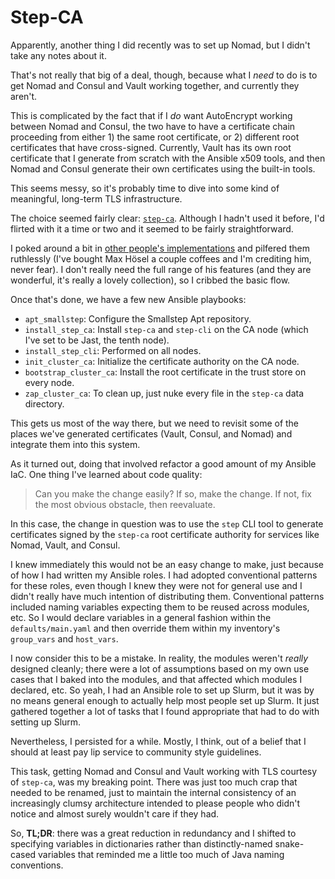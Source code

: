 # Step-CA

Apparently, another thing I did recently was to set up Nomad, but I didn't take any notes about it.

That's not really that big of a deal, though, because what I _need_ to do is to get Nomad and Consul and Vault working together, and currently they aren't.

This is complicated by the fact that if I _do_ want AutoEncrypt working between Nomad and Consul, the two have to have a certificate chain proceeding from either 1) the same root certificate, or 2) different root certificates that have cross-signed. Currently, Vault has its own root certificate that I generate from scratch with the Ansible x509 tools, and then Nomad and Consul generate their own certificates using the built-in tools.

This seems messy, so it's probably time to dive into some kind of meaningful, long-term TLS infrastructure.

The choice seemed fairly clear: [`step-ca`](https://smallstep.com/docs/step-ca/). Although I hadn't used it before, I'd flirted with it a time or two and it seemed to be fairly straightforward.

I poked around a bit in [other people's implementations](https://github.com/maxhoesel-ansible/ansible-collection-smallstep/tree/main) and pilfered them ruthlessly (I've bought Max Hösel a couple coffees and I'm crediting him, never fear). I don't really need the full range of his features (and they are wonderful, it's really a lovely collection), so I cribbed the basic flow.

Once that's done, we have a few new Ansible playbooks:
- `apt_smallstep`: Configure the Smallstep Apt repository.
- `install_step_ca`: Install `step-ca` and `step-cli` on the CA node (which I've set to be Jast, the tenth node).
- `install_step_cli`: Performed on all nodes.
- `init_cluster_ca`: Initialize the certificate authority on the CA node.
- `bootstrap_cluster_ca`: Install the root certificate in the trust store on every node.
- `zap_cluster_ca`: To clean up, just nuke every file in the `step-ca` data directory.

This gets us most of the way there, but we need to revisit some of the places we've generated certificates (Vault, Consul, and Nomad) and integrate them into this system.

As it turned out, doing that involved refactor a good amount of my Ansible IaC. One thing I've learned about code quality:

> Can you make the change easily? If so, make the change. If not, fix the most obvious obstacle, then reevaluate.

In this case, the change in question was to use the `step` CLI tool to generate certificates signed by the `step-ca` root certificate authority for services like Nomad, Vault, and Consul.

I knew immediately this would not be an easy change to make, just because of how I had written my Ansible roles. I had adopted conventional patterns for these roles, even though I knew they were not for general use and I didn't really have much intention of distributing them. Conventional patterns included naming variables expecting them to be reused across modules, etc. So I would declare variables in a general fashion within the `defaults/main.yaml` and then override them within my inventory's `group_vars` and `host_vars`.

I now consider this to be a mistake. In reality, the modules weren't _really_ designed cleanly; there were a lot of assumptions based on my own use cases that I baked into the modules, and that affected which modules I declared, etc. So yeah, I had an Ansible role to set up Slurm, but it was by no means general enough to actually help most people set up Slurm. It just gathered together a lot of tasks that I found appropriate that had to do with setting up Slurm.

Nevertheless, I persisted for a while. Mostly, I think, out of a belief that I should at least pay lip service to community style guidelines.

This task, getting Nomad and Consul and Vault working with TLS courtesy of `step-ca`, was my breaking point. There was just too much crap that needed to be renamed, just to maintain the internal consistency of an increasingly clumsy architecture intended to please people who didn't notice and almost surely wouldn't care if they had.

So, **TL;DR**: there was a great reduction in redundancy and I shifted to specifying variables in dictionaries rather than distinctly-named snake-cased variables that reminded me a little too much of Java naming conventions.

